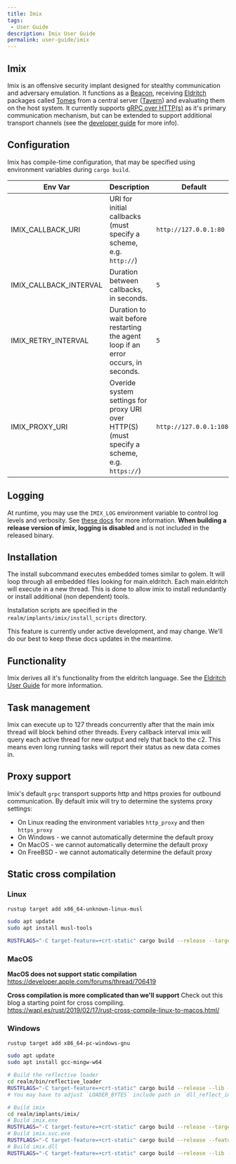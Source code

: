 ```yaml
---
title: Imix
tags:
 - User Guide
description: Imix User Guide
permalink: user-guide/imix
---
```

## Imix

Imix is an offensive security implant designed for stealthy communication and adversary emulation. It functions as a [Beacon](/user-guide/terminology#beacon), receiving [Eldritch](/user-guide/terminology#eldritch) packages called [Tomes](/user-guide/terminology#tome) from a central server ([Tavern](/admin-guide/tavern)) and evaluating them on the host system. It currently supports [gRPC over HTTP(s)](https://grpc.io/) as it's primary communication mechanism, but can be extended to support additional transport channels (see the [developer guide](/dev-guide/tavern#agent-development) for more info).

## Configuration

Imix has compile-time configuration, that may be specified using environment variables during `cargo build`.

| Env Var | Description | Default | Required |
| ------- | ----------- | ------- | -------- |
| IMIX_CALLBACK_URI | URI for initial callbacks (must specify a scheme, e.g. `http://`) | `http://127.0.0.1:80` | No |
| IMIX_CALLBACK_INTERVAL | Duration between callbacks, in seconds. | `5` | No |
| IMIX_RETRY_INTERVAL | Duration to wait before restarting the agent loop if an error occurs, in seconds. | `5` | No |
| IMIX_PROXY_URI | Overide system settings for proxy URI over HTTP(S) (must specify a scheme, e.g. `https://`) | `http://127.0.0.1:1080` | No |

## Logging

At runtime, you may use the `IMIX_LOG` environment variable to control log levels and verbosity. See [these docs](https://docs.rs/pretty_env_logger/latest/pretty_env_logger/) for more information. **When building a release version of imix, logging is disabled** and is not included in the released binary.

## Installation

The install subcommand executes embedded tomes similar to golem.
It will loop through all embedded files looking for main.eldritch.
Each main.eldritch will execute in a new thread. This is done to allow imix to install redundantly or install additional (non dependent) tools.

Installation scripts are specified in the `realm/implants/imix/install_scripts` directory.

This feature is currently under active development, and may change. We'll do our best to keep these docs updates in the meantime.

## Functionality

Imix derives all it's functionality from the eldritch language.
See the [Eldritch User Guide](/user-guide/eldritch) for more information.

## Task management

Imix can execute up to 127 threads concurrently after that the main imix thread will block behind other threads.
Every callback interval imix will query each active thread for new output and rely that back to the c2. This means even long running tasks will report their status as new data comes in.

## Proxy support

Imix's default `grpc` transport supports http and https proxies for outbound communication.
By default imix will try to determine the systems proxy settings:

- On Linux reading the environment variables `http_proxy` and then `https_proxy`
- On Windows - we cannot automatically determine the default proxy
- On MacOS - we cannot automatically determine the default proxy
- On FreeBSD - we cannot automatically determine the default proxy

## Static cross compilation

### Linux

```bash
rustup target add x86_64-unknown-linux-musl

sudo apt update
sudo apt install musl-tools

RUSTFLAGS="-C target-feature=+crt-static" cargo build --release --target=x86_64-unknown-linux-musl
```

### MacOS

**MacOS does not support static compilation**
<https://developer.apple.com/forums/thread/706419>

**Cross compilation is more complicated than we'll support**
Check out this blog a starting point for cross compiling.
<https://wapl.es/rust/2019/02/17/rust-cross-compile-linux-to-macos.html/>

### Windows

```bash
rustup target add x86_64-pc-windows-gnu

sudo apt update
sudo apt install gcc-mingw-w64

# Build the reflective loader
cd realm/bin/reflective_loader
RUSTFLAGS="-C target-feature=+crt-static" cargo build --release --lib --target=x86_64-pc-windows-gnu
# You may have to adjust `LOADER_BYTES` include path in `dll_reflect_impl.rs` changing `x86_64-pc-windows-msvc` ---> `x86_64-pc-windows-gnu`

# Build imix
cd realm/implants/imix/
# Build imix.exe
RUSTFLAGS="-C target-feature=+crt-static" cargo build --release --target=x86_64-pc-windows-gnu
# Build imix.svc.exe
RUSTFLAGS="-C target-feature=+crt-static" cargo build --release --features win_service --target=x86_64-pc-windows-gnu
# Build imix.dll
RUSTFLAGS="-C target-feature=+crt-static" cargo build --release --lib --target=x86_64-pc-windows-gnu
```
